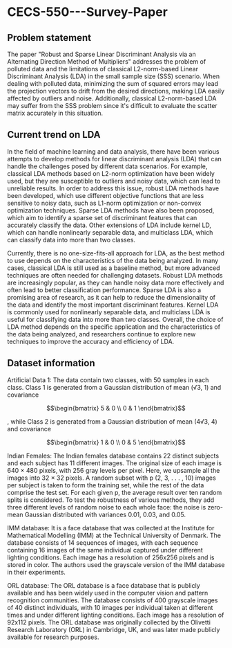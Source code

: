 # CECS-550---Survey-Paper


## Problem statement 
The paper "Robust and Sparse Linear Discriminant Analysis via an Alternating Direction Method of Multipliers" addresses the problem of polluted data and the limitations of classical L2-norm-based Linear Discriminant Analysis (LDA) in the small sample size (SSS) scenario. When dealing with polluted data, minimizing the sum of squared errors may lead the projection vectors to drift from the desired directions, making LDA easily affected by outliers and noise. Additionally, classical L2-norm-based LDA may suffer from the SSS problem since it's difficult to evaluate the scatter matrix accurately in this situation.

## Current trend on LDA
In the field of machine learning and data analysis, there have been various attempts to develop methods for linear discriminant analysis (LDA) that can handle the challenges posed by different data scenarios. For example, classical LDA methods based on L2-norm optimization have been widely used, but they are susceptible to outliers and noisy data, which can lead to unreliable results. In order to address this issue, robust LDA methods have been developed, which use different objective functions that are less sensitive to noisy data, such as L1-norm optimization or non-convex optimization techniques. Sparse LDA methods have also been proposed, which aim to identify a sparse set of discriminant features that can accurately classify the data. Other extensions of LDA include kernel LD, which can handle nonlinearly separable data, and multiclass LDA, which can classify data into more than two classes.

Currently, there is no one-size-fits-all approach for LDA, as the best method to use depends on the characteristics of the data being analyzed. In many cases, classical LDA is still used as a baseline method, but more advanced techniques are often needed for challenging datasets. Robust LDA methods are increasingly popular, as they can handle noisy data more effectively and often lead to better classification performance. Sparse LDA is also a promising area of research, as it can help to reduce the dimensionality of the data and identify the most important discriminant features. Kernel LDA is commonly used for nonlinearly separable data, and multiclass LDA is useful for classifying data into more than two classes. Overall, the choice of LDA method depends on the specific application and the characteristics of the data being analyzed, and researchers continue to explore new techniques to improve the accuracy and efficiency of LDA.

## Dataset information
Artificial Data 1: The data contain two classes, with 50 samples in each class. Class 1 is generated from a Gaussian distribution of mean (√3, 1) and covariance 
```math
\begin{bmatrix} 5 & 0 \\ 0 & 1 \end{bmatrix}
``` 
, while Class 2 is generated from a Gaussian distribution of mean (4√3, 4) and covariance 

```math
\begin{bmatrix} 1 & 0 \\ 0 & 5 \end{bmatrix}
```

Indian Females: The Indian females database contains 22 distinct subjects and each subject has 11 different images. The original size of each image is 640 × 480 pixels, with 256 gray levels per pixel. Here, we upsample all the images into 32 × 32 pixels. A random subset with p (2, 3, . . . , 10) images per subject is taken to form the training set, while the rest of the data comprise the test set. For each given p, the average result over ten random splits is considered. To test the robustness of various methods, they add three different levels of random noise to each whole face: the noise is zero-mean Gaussian  distributed with variances 0.01, 0.03, and 0.05.

IMM database: It is a face database that was collected at the Institute for Mathematical Modelling (IMM) at the Technical University of Denmark. The database consists of 14 sequences of images, with each sequence containing 16 images of the same individual captured under different lighting conditions. Each image has a resolution of 256x256 pixels and is stored in color. The authors used the grayscale version of the IMM database in their experiments.

ORL database: The ORL database is a face database that is publicly available and has been widely used in the computer vision and pattern recognition communities. The database consists of 400 grayscale images of 40 distinct individuals, with 10 images per individual taken at different times and under different lighting conditions. Each image has a resolution of 92x112 pixels. The ORL database was originally collected by the Olivetti Research Laboratory (ORL) in Cambridge, UK, and was later made publicly available for research purposes.
